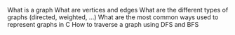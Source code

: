 What is a graph
What are vertices and edges
What are the different types of graphs (directed, weighted, …)
What are the most common ways used to represent graphs in C
How to traverse a graph using DFS and BFS
